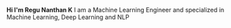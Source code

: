 
**Hi I'm Regu Nanthan K**
I am a Machine Learning Engineer and specialized in Machine Learning, Deep Learning and NLP
